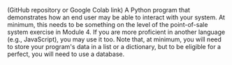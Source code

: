 (GitHub repository or Google Colab link) A Python program that demonstrates how an end user may be able to interact with your system. 
At minimum, this needs to be something on the level of the point-of-sale system exercise in Module 4. 
If you are more proficient in another language (e.g., JavaScript), you may use it too. 
Note that, at minimum, you will need to store your program's data in a list or a dictionary, but to be eligible for a perfect, you will need to use a database.
